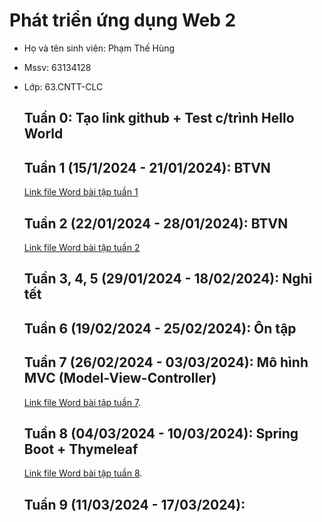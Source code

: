 # Phát triển ứng dụng Web 2
- Họ và tên sinh viên: Phạm Thế Hùng
- Mssv: 63134128
- Lớp: 63.CNTT-CLC

  ## Tuần 0: Tạo link github + Test c/trình Hello World
  ## Tuần 1 (15/1/2024 - 21/01/2024): BTVN
  [Link file Word bài tập tuần 1](https://github.com/TheHung622k2/63134128_Web2/blob/main/B%C3%A0i%20t%E1%BA%ADp/B%C3%A0i%20t%E1%BA%ADp%20tu%E1%BA%A7n%201_63134128.docx)
  ## Tuần 2 (22/01/2024 - 28/01/2024): BTVN
  [Link file Word bài tập tuần 2](https://github.com/TheHung622k2/63134128_Web2/blob/main/B%C3%A0i%20t%E1%BA%ADp/B%C3%A0i%20t%E1%BA%ADp%20tu%E1%BA%A7n%202_63134128.docx)
  ## Tuần 3, 4, 5 (29/01/2024 - 18/02/2024): Nghỉ tết  
  ## Tuần 6 (19/02/2024 - 25/02/2024): Ôn tập
  ## Tuần 7 (26/02/2024 - 03/03/2024): Mô hình MVC (Model-View-Controller)
  [Link file Word bài tập tuần 7](https://github.com/TheHung622k2/63134128_Web2/blob/main/B%C3%A0i%20t%E1%BA%ADp/B%C3%A0i%20t%E1%BA%ADp%20tu%E1%BA%A7n%207_63134128.docx).
  ## Tuần 8 (04/03/2024 - 10/03/2024): Spring Boot + Thymeleaf
  [Link file Word bài tập tuần 8](https://github.com/TheHung622k2/63134128_Web2/blob/main/B%C3%A0i%20t%E1%BA%ADp/B%C3%A0i%20t%E1%BA%ADp%20tu%E1%BA%A7n%208_63134128.docx).
  ## Tuần 9 (11/03/2024 - 17/03/2024): 







 











 
